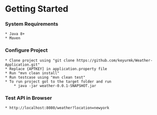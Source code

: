 # Getting Started

### System Requirements
    * Java 8+
    * Maven

### Configure Project
    * Clone project using "git clone https://github.com/keyurmk/Weather-Application.git"
    * Replace {APTKEY] in application.property file
    * Run "mvn clean install"
    * Run testcase using "mvn clean test"
    * To run project got to the target folder and run
        * java -jar weather-0.0.1-SNAPSHOT.jar

### Test API in Browser
    * http://localhost:8080/weather?location=newyork
